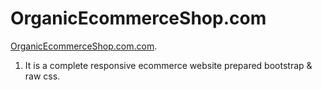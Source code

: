 # OrganicEcommerceShop.com

[OrganicEcommerceShop.com.com](https://blissful-kepler-3acb9a.netlify.app/).

1. It is a complete responsive ecommerce website prepared bootstrap & raw css. 

